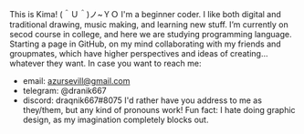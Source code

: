 This is Kima! (＾Ｕ＾)ノ~ＹＯ
I'm a beginner coder. I like both digital and traditional drawing, music making, and learning new stuff.
I’m currently on secod course in college, and here we are studying programming language.
Starting a page in GitHub, on my mind collaborating with my friends and groupmates, which have higher perspectives and ideas of creating... whatever they want.
In case you want to reach me:
  + email: azursevill@gmail.com
  + telegram: @dranik667
  + discord: draqnik667#8075
I'd rather have you address to me as they/them, but any kind of pronouns work!
Fun fact: I hate doing graphic design, as my imagination completely blocks out.

